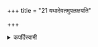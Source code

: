 +++
title = "21 यथादेवतमुपलक्षयति"

+++

<details><summary>कपर्दिस्वामी</summary>


<details>

<details><summary>हरदत्तः</summary>


<details>

<details><summary>Müller</summary>

Let the word idam be the rule.

#####  Commentary

This means that the offering (havis) intended for each deity should be pointed out by the words idam, this, Agneḥ, is for Agni, &c. Thus we read with regard to the offerings intended for certain gods and goddesses: idaṃ Dhātur, idam Anumatyā, Rākāyāḥ Sinīvālyāḥ, Kuhvāḥ.
</details>

<details><summary>थिते</summary>

यथादेवतमुपलक्षयति २१
</details>
